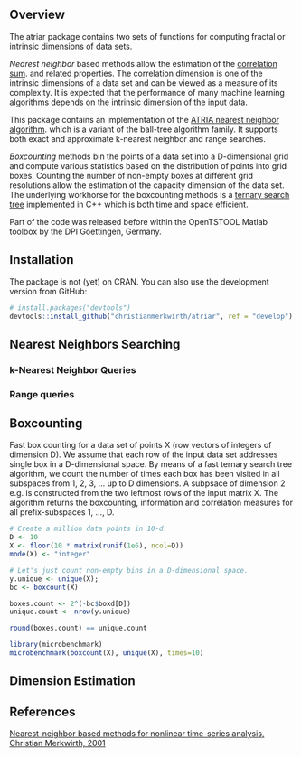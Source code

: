 <!-- README.md is generated from README.Rmd. Please edit that file -->
Overview
--------

The atriar package contains two sets of functions for computing fractal or intrinsic dimensions of data sets.

*Nearest neighbor* based methods allow the estimation of the [correlation sum](https://en.wikipedia.org/wiki/Correlation_integral). and related properties. The correlation dimension is one of the intrinsic dimensions of a data set and can be viewed as a measure of its complexity. It is expected that the performance of many machine learning algorithms depends on the intrinsic dimension of the input data.

This package contains an implementation of the [ATRIA nearest neighbor algorithm](https://www.researchgate.net/publication/12238515_Fast_nearest-neighbor_searching_for_nonlinear_signal_processing). which is a variant of the ball-tree algorithm family. It supports both exact and approximate k-nearest neighbor and range searches.

*Boxcounting* methods bin the points of a data set into a D-dimensional grid and compute various statistics based on the distribution of points into grid boxes. Counting the number of non-empty boxes at different grid resolutions allow the estimation of the capacity dimension of the data set. The underlying workhorse for the boxcounting methods is a [ternary search tree](https://en.wikipedia.org/wiki/Ternary_search_tree) implemented in C++ which is both time and space efficient.

Part of the code was released before within the OpenTSTOOL Matlab toolbox by the DPI Goettingen, Germany.

Installation
------------

The package is not (yet) on CRAN. You can also use the development version from GitHub:

``` r
# install.packages("devtools")
devtools::install_github("christianmerkwirth/atriar", ref = "develop")
```

Nearest Neighbors Searching
---------------------------

### k-Nearest Neighbor Queries

### Range queries

Boxcounting
-----------

Fast box counting for a data set of points X (row vectors of integers of dimension D). We assume that each row of the input data set addresses single box in a D-dimensional space. By means of a fast ternary search tree algorithm, we count the number of times each box has been visited in all subspaces from 1, 2, 3, ... up to D dimensions. A subpsace of dimension 2 e.g. is constructed from the two leftmost rows of the input matrix X. The algorithm returns the boxcounting, information and correlation measures for all prefix-subspaces 1, ..., D.

``` r
# Create a million data points in 10-d.
D <- 10
X <- floor(10 * matrix(runif(1e6), ncol=D))
mode(X) <- "integer"

# Let's just count non-empty bins in a D-dimensional space.
y.unique <- unique(X);
bc <- boxcount(X)

boxes.count <- 2^(-bc$boxd[D])
unique.count <- nrow(y.unique)

round(boxes.count) == unique.count

library(microbenchmark)
microbenchmark(boxcount(X), unique(X), times=10)
```

Dimension Estimation
--------------------

References
----------

[Nearest-neighbor based methods for nonlinear time-series analysis, Christian Merkwirth, 2001](http://hdl.handle.net/11858/00-1735-0000-0006-B40F-A)
